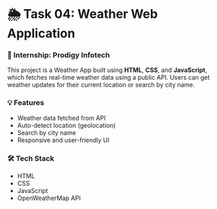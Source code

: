 # 🌦️ Task 04: Weather Web Application

### 📌 Internship: Prodigy Infotech

This project is a Weather App built using **HTML**, **CSS**, and **JavaScript**, which fetches real-time weather data using a public API. Users can get weather updates for their current location or search by city name.

### 💡 Features
- Weather data fetched from API
- Auto-detect location (geolocation)
- Search by city name
- Responsive and user-friendly UI

### 🛠️ Tech Stack
- HTML
- CSS
- JavaScript
- OpenWeatherMap API

